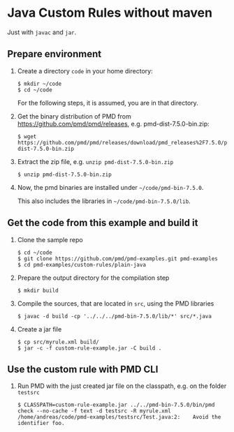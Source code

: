 # Java Custom Rules without maven

Just with `javac` and `jar`.

## Prepare environment

1.  Create a directory `code` in your home directory:

        $ mkdir ~/code
        $ cd ~/code

    For the following steps, it is assumed, you are in that directory.

2.  Get the binary distribution of PMD from <https://github.com/pmd/pmd/releases>, e.g. pmd-dist-7.5.0-bin.zip:

        $ wget https://github.com/pmd/pmd/releases/download/pmd_releases%2F7.5.0/pmd-dist-7.5.0-bin.zip

3.  Extract the zip file, e.g. `unzip pmd-dist-7.5.0-bin.zip`

        $ unzip pmd-dist-7.5.0-bin.zip

4.  Now, the pmd binaries are installed under `~/code/pmd-bin-7.5.0`.

    This also includes the libraries in `~/code/pmd-bin-7.5.0/lib`.

## Get the code from this example and build it

1.  Clone the sample repo

        $ cd ~/code
        $ git clone https://github.com/pmd/pmd-examples.git pmd-examples
        $ cd pmd-examples/custom-rules/plain-java

2.  Prepare the output directory for the compilation step

        $ mkdir build

3.  Compile the sources, that are located in `src`, using the PMD libraries

        $ javac -d build -cp '../../../pmd-bin-7.5.0/lib/*' src/*.java

4.  Create a jar file

        $ cp src/myrule.xml build/
        $ jar -c -f custom-rule-example.jar -C build .

## Use the custom rule with PMD CLI

1.  Run PMD with the just created jar file on the classpath, e.g. on the folder `testsrc`

        $ CLASSPATH=custom-rule-example.jar ../../pmd-bin-7.5.0/bin/pmd check --no-cache -f text -d testsrc -R myrule.xml
        /home/andreas/code/pmd-examples/testsrc/Test.java:2:	Avoid the identifier foo.
